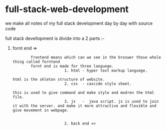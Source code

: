 # full-stack-web-development
we make all notes of my full stack development day by day with source code 

full stack devellopment is divide into a 2 parts :-
 

   
 1. fornt end =>
                                             
                frontend means which can we see in the broswer those whole thing called forntend
                fornt end is made for three languege.
                               1. html - hyper text markup languege.
                                                                              html is the skleton structure of website.
                               2. css  - cascide style sheet.
                                                                              this is used to give command and make style and modren the html file.
                               3. js   -  java script. js is used to join it with the server. and make it more attractive and flexible and give movement in webpage.
                                                      
                                                                  
                               2. back end =>  
                                                
                                                  






